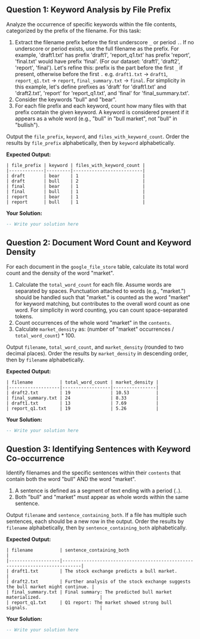 ## Question 1: Keyword Analysis by File Prefix

Analyze the occurrence of specific keywords within the file contents, categorized by the prefix of the filename.
For this task:

1. Extract the filename prefix before the first underscore `_` or period `.`. If no underscore or period exists, use the full filename as the prefix. For example, 'draft1.txt' has prefix 'draft1', 'report_q1.txt' has prefix 'report', 'final.txt' would have prefix 'final'. (For our dataset: 'draft1', 'draft2', 'report', 'final'). Let's refine this: prefix is the part before the first `_` if present, otherwise before the first `.` e.g. `draft1.txt` -> `draft1`, `report_q1.txt` -> `report`, `final_summary.txt` -> `final`. For simplicity in this example, let's define prefixes as 'draft' for 'draft1.txt' and 'draft2.txt', 'report' for 'report_q1.txt', and 'final' for 'final_summary.txt'.
2. Consider the keywords "bull" and "bear".
3. For each file prefix and each keyword, count how many files with that prefix contain the given keyword. A keyword is considered present if it appears as a whole word (e.g., "bull" in "bull market", not "bull" in "bullish").

Output the `file_prefix`, `keyword`, and `files_with_keyword_count`.
Order the results by `file_prefix` alphabetically, then by `keyword` alphabetically.

**Expected Output:**

```
| file_prefix | keyword | files_with_keyword_count |
|-------------|---------|--------------------------|
| draft       | bear    | 1                        |
| draft       | bull    | 2                        |
| final       | bear    | 1                        |
| final       | bull    | 1                        |
| report      | bear    | 1                        |
| report      | bull    | 1                        |
```

**Your Solution:**

````sql
-- Write your solution here
````

## Question 2: Document Word Count and Keyword Density

For each document in the `google_file_store` table, calculate its total word count and the density of the word "market".

1. Calculate the `total_word_count` for each file. Assume words are separated by spaces. Punctuation attached to words (e.g., "market.") should be handled such that "market." is counted as the word "market" for keyword matching, but contributes to the overall word count as one word. For simplicity in word counting, you can count space-separated tokens.
2. Count occurrences of the whole word "market" in the `contents`.
3. Calculate `market_density` as: (number of "market" occurrences / `total_word_count`) * 100.

Output `filename`, `total_word_count`, and `market_density` (rounded to two decimal places).
Order the results by `market_density` in descending order, then by `filename` alphabetically.


**Expected Output:**

```
| filename          | total_word_count | market_density |
|-------------------|------------------|----------------|
| draft2.txt        | 19               | 10.53          |
| final_summary.txt | 24               | 8.33           |
| draft1.txt        | 13               | 7.69           |
| report_q1.txt     | 19               | 5.26           |
```

**Your Solution:**

````sql
-- Write your solution here
````


## Question 3: Identifying Sentences with Keyword Co-occurrence

Identify filenames and the specific sentences within their `contents` that contain both the word "bull" AND the word "market".

1. A sentence is defined as a segment of text ending with a period (`.`).
2. Both "bull" and "market" must appear as whole words within the same sentence.

Output `filename` and `sentence_containing_both`. If a file has multiple such sentences, each should be a new row in the output.
Order the results by `filename` alphabetically, then by `sentence_containing_both` alphabetically.


**Expected Output:**

```
| filename          | sentence_containing_both                                                    |
|-------------------|-----------------------------------------------------------------------------|
| draft1.txt        | The stock exchange predicts a bull market.                                  |
| draft2.txt        | Further analysis of the stock exchange suggests the bull market might continue. |
| final_summary.txt | Final summary: The predicted bull market materialized.                      |
| report_q1.txt     | Q1 report: The market showed strong bull signals.                           |
```

**Your Solution:**

````sql
-- Write your solution here
````
